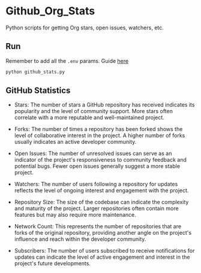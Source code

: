 # Github_Org_Stats
Python scripts for getting Org stars, open issues, watchers, etc.

## Run

Remember to add all the `.env` params. Guide [here](https://docs.github.com/en/authentication/keeping-your-account-and-data-secure/managing-your-personal-access-tokens)

```bash
python github_stats.py
```

## GitHub Statistics
- Stars: The number of stars a GitHub repository has received indicates its popularity and the level of community support. More stars often correlate with a more reputable and well-maintained project.

- Forks: The number of times a repository has been forked shows the level of collaborative interest in the project. A higher number of forks usually indicates an active developer community.

- Open Issues: The number of unresolved issues can serve as an indicator of the project's responsiveness to community feedback and potential bugs. Fewer open issues generally suggest a more stable project.

- Watchers: The number of users following a repository for updates reflects the level of ongoing interest and engagement with the project.

- Repository Size: The size of the codebase can indicate the complexity and maturity of the project. Larger repositories often contain more features but may also require more maintenance.
- Network Count: This represents the number of repositories that are forks of the original repository, providing another angle on the project's influence and reach within the developer community.

- Subscribers: The number of users subscribed to receive notifications for updates can indicate the level of active engagement and interest in the project's future developments.
